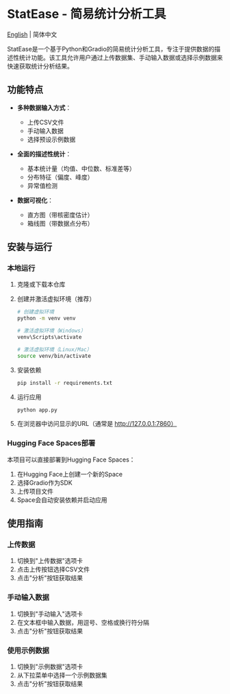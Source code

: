 # StatEase - 简易统计分析工具

[English](README_EN.md) | 简体中文

StatEase是一个基于Python和Gradio的简易统计分析工具，专注于提供数据的描述性统计功能。该工具允许用户通过上传数据集、手动输入数据或选择示例数据来快速获取统计分析结果。

## 功能特点

- **多种数据输入方式**：
  - 上传CSV文件
  - 手动输入数据
  - 选择预设示例数据

- **全面的描述性统计**：
  - 基本统计量（均值、中位数、标准差等）
  - 分布特征（偏度、峰度）
  - 异常值检测

- **数据可视化**：
  - 直方图（带核密度估计）
  - 箱线图（带数据点分布）

## 安装与运行

### 本地运行

1. 克隆或下载本仓库

2. 创建并激活虚拟环境（推荐）
   ```bash
   # 创建虚拟环境
   python -m venv venv

   # 激活虚拟环境（Windows）
   venv\Scripts\activate

   # 激活虚拟环境（Linux/Mac）
   source venv/bin/activate
   ```

3. 安装依赖
   ```bash
   pip install -r requirements.txt
   ```

4. 运行应用
   ```bash
   python app.py
   ```

5. 在浏览器中访问显示的URL（通常是 http://127.0.0.1:7860）

### Hugging Face Spaces部署

本项目可以直接部署到Hugging Face Spaces：

1. 在Hugging Face上创建一个新的Space
2. 选择Gradio作为SDK
3. 上传项目文件
4. Space会自动安装依赖并启动应用

## 使用指南

### 上传数据

1. 切换到"上传数据"选项卡
2. 点击上传按钮选择CSV文件
3. 点击"分析"按钮获取结果

### 手动输入数据

1. 切换到"手动输入"选项卡
2. 在文本框中输入数据，用逗号、空格或换行符分隔
3. 点击"分析"按钮获取结果

### 使用示例数据

1. 切换到"示例数据"选项卡
2. 从下拉菜单中选择一个示例数据集
3. 点击"分析"按钮获取结果
